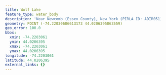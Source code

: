 ```yaml
---
title: Wolf Lake
feature_type: water_body
description: 'Near Newcomb (Essex County), New York (PIRLA ID: ADIR051)'
geometry: POINT (-74.22030606613173 44.0206395063559)
geo_error: 100.0
bbox:
  xmin: -74.2203061
  ymin: 44.0206395
  xmax: -74.2203061
  ymax: 44.0206395
longitude: -74.2203061
latitude: 44.0206395
external_links: {}
---
```

